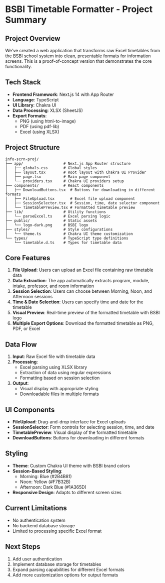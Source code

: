 # BSBI Timetable Formatter - Project Summary

## Project Overview
We've created a web application that transforms raw Excel timetables from the BSBI school system into clean, presentable formats for information screens. This is a proof-of-concept version that demonstrates the core functionality.

## Tech Stack
- **Frontend Framework**: Next.js 14 with App Router
- **Language**: TypeScript
- **UI Library**: Chakra UI
- **Data Processing**: XLSX (SheetJS)
- **Export Formats**: 
  - PNG (using html-to-image)
  - PDF (using pdf-lib)
  - Excel (using XLSX)

## Project Structure
```
info-scrn-proj/
├── app/                  # Next.js App Router structure
│   ├── globals.css       # Global styles
│   ├── layout.tsx        # Root layout with Chakra UI Provider
│   ├── page.tsx          # Main page component
│   └── providers.tsx     # Chakra UI providers setup
├── components/           # React components
│   ├── DownloadButtons.tsx  # Buttons for downloading in different formats
│   ├── FileUpload.tsx       # Excel file upload component
│   ├── SessionSelector.tsx  # Session, time, date selector component
│   └── TimetablePreview.tsx # Formatted timetable preview
├── lib/                  # Utility functions
│   └── parseExcel.ts     # Excel parsing logic
├── public/               # Static assets
│   └── logo-dark.png     # BSBI logo
├── styles/               # Style configurations
│   └── theme.ts          # Chakra UI theme customization
└── types/                # TypeScript type definitions
    └── timetable.d.ts    # Types for timetable data
```

## Core Features
1. **File Upload**: Users can upload an Excel file containing raw timetable data
2. **Data Extraction**: The app automatically extracts program, module, intake, professor, and room information
3. **Session Selection**: Users can choose between Morning, Noon, and Afternoon sessions
4. **Time & Date Selection**: Users can specify time and date for the timetable
5. **Visual Preview**: Real-time preview of the formatted timetable with BSBI logo
6. **Multiple Export Options**: Download the formatted timetable as PNG, PDF, or Excel

## Data Flow
1. **Input**: Raw Excel file with timetable data
2. **Processing**: 
   - Excel parsing using XLSX library
   - Extraction of data using regular expressions
   - Formatting based on session selection
3. **Output**: 
   - Visual display with appropriate styling
   - Downloadable files in multiple formats

## UI Components
- **FileUpload**: Drag-and-drop interface for Excel uploads
- **SessionSelector**: Form controls for selecting session, time, and date
- **TimetablePreview**: Visual display of the formatted timetable
- **DownloadButtons**: Buttons for downloading in different formats

## Styling
- **Theme**: Custom Chakra UI theme with BSBI brand colors
- **Session-Based Styling**:
  - Morning: Blue (#2B4B81)
  - Noon: Yellow (#F7B32B)
  - Afternoon: Dark Blue (#1A365D)
- **Responsive Design**: Adapts to different screen sizes

## Current Limitations
- No authentication system
- No backend database storage
- Limited to processing specific Excel format

## Next Steps
1. Add user authentication
2. Implement database storage for timetables
3. Expand parsing capabilities for different Excel formats
4. Add more customization options for output formats 
